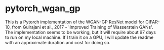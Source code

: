 # pytorch_wgan_gp

This is a Pytorch implementation of the WGAN-GP ResNet model for CIFAR-10, from Gulrajani et al., 2017 - 'Improved Training of Wasserstein GANs'.
The implementation seems to be working, but it will require about 97 days to run on my local machine. If I train it on a GPU, I will update the readme 
with an approximate duration and cost for doing so.

